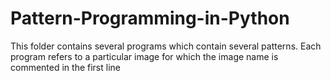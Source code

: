 # Pattern-Programming-in-Python
This folder contains several programs which contain several patterns.
Each program refers to a particular image for which the image name is commented in the first line
